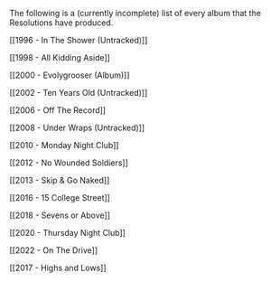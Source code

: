The following is a (currently incomplete) list of every album that the Resolutions have produced.

[[1996 - In The Shower (Untracked)]]

[[1998 - All Kidding Aside]]

[[2000 - Evolygrooser (Album)]]

[[2002 - Ten Years Old (Untracked)]]

[[2006 - Off The Record]]

[[2008 - Under Wraps (Untracked)]]

[[2010 - Monday Night Club]]

[[2012 - No Wounded Soldiers]]

[[2013 - Skip & Go Naked]]

[[2016 - 15 College Street]]

[[2018 - Sevens or Above]]

[[2020 - Thursday Night Club]]

[[2022 - On The Drive]]

[[2017 - Highs and Lows]]
